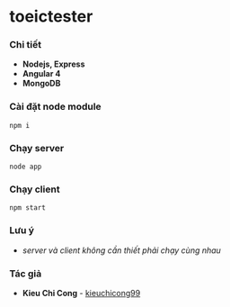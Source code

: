 # toeictester

### Chi tiết

* **Nodejs, Express**
* **Angular 4**
* **MongoDB**

### Cài đặt node module
```
npm i
```
### Chạy server

```
node app
```
### Chạy client 

```
npm start
```
### Lưu ý 
* *server và client không cần thiết phải chạy cùng nhau*
### Tác giả
 
* **Kieu Chi Cong** - [kieuchicong99](https://github.com/kieuchicong99)
